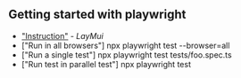 ## Getting started with playwright

- ["Instruction"](https://playwright.dev/docs/intro/#installation) - *LayMui*
- ["Run in all browsers"] npx playwright test --browser=all
- ["Run a single test"] npx playwright test tests/foo.spec.ts
- ["Run test in parallel test"] npx playwright test

